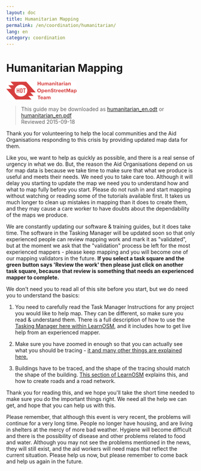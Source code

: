 ```yaml
---
layout: doc
title: Humanitarian Mapping
permalink: /en/coordination/humanitarian/
lang: en
category: coordination
---
```


# Humanitarian Mapping

![HotGuideLogo](/images/hot-logo.png)

> This guide may be downloaded as [humanitarian_en.odt](/files/humanitarian_en.odt) or [humanitarian_en.pdf](/files/humanitarian_en.pdf)  
> Reviewed 2015-09-18

Thank you for volunteering to help the local communities and the Aid Organisations responding to this crisis by providing updated map data for them.  

Like you, we want to help as quickly as possible, and there is a real sense of urgency in what we do. But, the reason the Aid Organisations depend on us for map data is because we take time to make sure that what we produce is useful and meets their needs. We need you to take care too. Although it will delay you starting to update the map we need you to understand how and what to map fully before you start. Please do not rush in and start mapping without watching or reading some of the tutorials available first. It takes us much longer to clean up mistakes in mapping than it does to create them, and they may cause a care worker to have doubts about the dependability of the maps we produce.  

We are constantly updating our software & training guides, but it does take time. The software in the Tasking Manager will be updated soon so that only experienced people can review mapping work and mark it as "validated", but at the moment we ask that the "validation" process be left for the most experienced mappers - please keep mapping and you will become one of our mapping validators in the future. **If you select a task square and the green button says 'Review the work' then please just click on another task square, because that review is something that needs an experienced mapper to complete.**  

We don't need you to read all of this site before you start, but we do need you to understand the basics:  

1.  You need to carefully read the Task Manager Instructions for any project you would like to help map. They can be different, so make sure you read & understand them. There is a full description of how to use the [Tasking Manager here within LearnOSM](/en/coordination/tasking-manager/), and it includes how to get live help from an experienced mapper.  

2.  Make sure you have zoomed in enough so that you can actually see what you should be tracing - [it and many other things are explained here.](/en/coordination/remote/)  

3.  Buildings have to be traced, and the shape of the tracing should match the shape of the building. [This section of LearnOSM](/en/coordination/remote-tracing/) explains this, and how to create roads and a road network.  

Thank you for reading this, and we hope you'll take the short time needed to make sure you do the important things right. We need all the help we can get, and hope that you can help us with this.  

Please remember, that although this event is very recent, the problems will continue for a very long time. People no longer have housing, and are living in shelters at the mercy of more bad weather. Hygiene will become difficult and there is the possibility of disease and other problems related to food and water. Although you may not see the problems mentioned in the news, they will still exist, and the aid workers will need maps that reflect the current situation. Please help us now, but please remember to come back and help us again in the future. 
